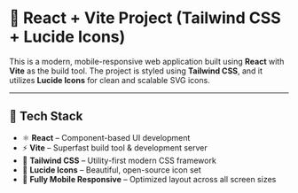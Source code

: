 # 📱 React + Vite Project (Tailwind CSS + Lucide Icons)

This is a modern, mobile-responsive web application built using **React** with **Vite** as the build tool. The project is styled using **Tailwind CSS**, and it utilizes **Lucide Icons** for clean and scalable SVG icons.

---

## 🚀 Tech Stack

- ⚛️ **React** – Component-based UI development
- ⚡ **Vite** – Superfast build tool & development server
- 🎨 **Tailwind CSS** – Utility-first modern CSS framework
- 🔔 **Lucide Icons** – Beautiful, open-source icon set
- 📱 **Fully Mobile Responsive** – Optimized layout across all screen sizes


